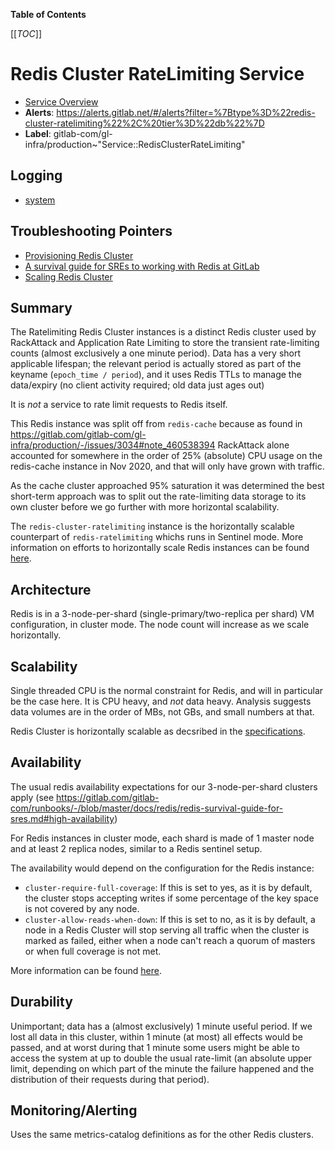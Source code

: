 <!-- MARKER: do not edit this section directly. Edit services/service-catalog.yml then run scripts/generate-docs -->

**Table of Contents**

[[_TOC_]]

# Redis Cluster RateLimiting Service

* [Service Overview](https://dashboards.gitlab.net/d/redis-cluster-ratelimiting-main/redis-cluster-ratelimiting-overview)
* **Alerts**: <https://alerts.gitlab.net/#/alerts?filter=%7Btype%3D%22redis-cluster-ratelimiting%22%2C%20tier%3D%22db%22%7D>
* **Label**: gitlab-com/gl-infra/production~"Service::RedisClusterRateLimiting"

## Logging

* [system]()

## Troubleshooting Pointers

* [Provisioning Redis Cluster](../redis/provisioning-redis-cluster.md)
* [A survival guide for SREs to working with Redis at GitLab](../redis/redis-survival-guide-for-sres.md)
* [Scaling Redis Cluster](../redis/scaling-redis-cluster.md)
<!-- END_MARKER -->

## Summary

The Ratelimiting Redis Cluster instances is a distinct Redis cluster used by RackAttack and Application Rate Limiting
to store the transient rate-limiting counts (almost exclusively a one minute period).  Data has a very short applicable lifespan;
the relevant period is actually stored as part of the keyname (`epoch_time / period`), and it uses Redis TTLs to
manage the data/expiry (no client activity required; old data just ages out)

It is _not_ a service to rate limit requests to Redis itself.

This Redis instance was split off from `redis-cache` because as found in <https://gitlab.com/gitlab-com/gl-infra/production/-/issues/3034#note_460538394> RackAttack
alone accounted for somewhere in the order of 25% (absolute) CPU usage on the redis-cache instance in Nov 2020, and that will
only have grown with traffic.

As the cache cluster approached 95% saturation it was determined the best short-term approach was to split out the rate-limiting
data storage to its own cluster before we go further with more horizontal scalability.

The `redis-cluster-ratelimiting` instance is the horizontally scalable
counterpart of `redis-ratelimiting` whichs runs in Sentinel mode. More
information on efforts to horizontally scale Redis instances can be found [here](https://gitlab.com/groups/gitlab-com/gl-infra/-/epics/823).

## Architecture

Redis is in a 3-node-per-shard (single-primary/two-replica per shard) VM configuration, in
cluster mode. The node count will increase as we scale horizontally.

<!-- ## Performance -->

## Scalability

Single threaded CPU is the normal constraint for Redis, and will in particular be the case here.  It is CPU heavy, and _not_ data
heavy. Analysis suggests data volumes are in the order of MBs, not GBs, and small numbers at that.

Redis Cluster is horizontally scalable as decsribed in the
[specifications](https://redis.io/docs/reference/cluster-spec/).

## Availability

The usual redis availability expectations for our 3-node-per-shard clusters apply (see <https://gitlab.com/gitlab-com/runbooks/-/blob/master/docs/redis/redis-survival-guide-for-sres.md#high-availability>)

For Redis instances in cluster mode, each shard is made of 1 master node and at
least 2 replica nodes, similar to a Redis sentinel setup.

The availability would depend on the configuration for the Redis instance:

* `cluster-require-full-coverage`: If this is set to yes, as it is by default,
  the cluster stops accepting writes if some percentage of the key space is not
  covered by any node.
* `cluster-allow-reads-when-down`: If this is set to no, as it is by default,
  a node in a Redis Cluster will stop serving all traffic when the cluster is
  marked as failed, either when a node can't reach a quorum of masters or when
  full coverage is not met.

More information can be found
[here](https://redis.io/docs/management/scaling/).

## Durability

Unimportant; data has a (almost exclusively) 1 minute useful period.  If we lost all data in this cluster, within 1 minute (at most) all effects would be passed, and at worst during that 1 minute some users might be able to access the system at up to double the usual rate-limit (an absolute upper limit, depending on which part of the minute the failure happened and the distribution of their requests during that period).

<!-- ## Security/Compliance -->

## Monitoring/Alerting

Uses the same metrics-catalog definitions as for the other Redis clusters.

<!-- ## Links to further Documentation -->
